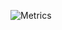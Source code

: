 ![Metrics](https://metrics.lecoq.io/kazedepid?template=classic&isocalendar=1&gists=1&base=header%2C%20activity%2C%20community%2C%20repositories%2C%20metadata&base.indepth=false&base.hireable=false&base.skip=false&isocalendar=false&isocalendar.duration=half-year&gists=false&config.timezone=Asia%2FMakassar)
